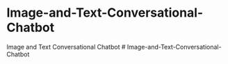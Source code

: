# Image-and-Text-Conversational-Chatbot
Image and Text Conversational Chatbot
#   I m a g e - a n d - T e x t - C o n v e r s a t i o n a l - C h a t b o t  
 